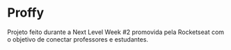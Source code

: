 # Proffy
Projeto feito durante a Next Level Week #2 promovida pela Rocketseat com o objetivo de conectar professores e estudantes.
